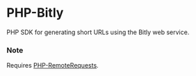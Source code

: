 # PHP-Bitly
PHP SDK for generating short URLs using the Bitly web service.

### Note
Requires
[PHP-RemoteRequests](https://github.com/onassar/PHP-RemoteRequests).
